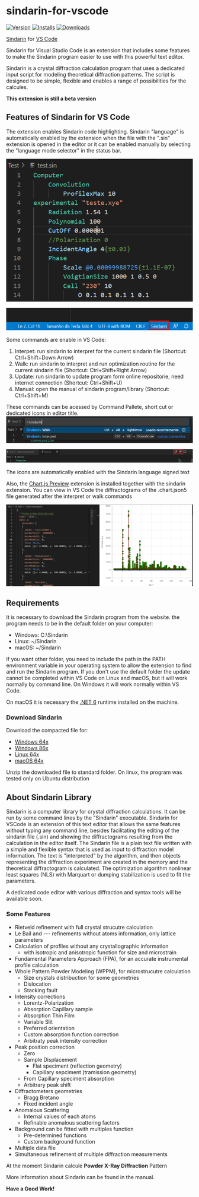 # sindarin-for-vscode

[![Version](https://vsmarketplacebadge.apphb.com/version/goSiqueira.sindarin-for-vscode.svg?color=orange&style=?style=for-the-badge&logo=visual-studio-code)](https://marketplace.visualstudio.com/items?itemName=goSiqueira.sindarin-for-vscode)
[![Installs](https://vsmarketplacebadge.apphb.com/installs/goSiqueira.sindarin-for-vscode.svg?color=orange)](https://marketplace.visualstudio.com/items?itemName=goSiqueira.sindarin-for-vscode)
[![Downloads](https://vsmarketplacebadge.apphb.com/downloads/goSiqueira.sindarin-for-vscode.svg?color=orange)](https://marketplace.visualstudio.com/items?itemName=goSiqueira.sindarin-for-vscode)

[Sindarin](https://github.com/guilhermeolisi/sindarin-for-vscode) for [VS Code](https://code.visualstudio.com/)

Sindarin for Visual Studio Code is an extension that includes some features to make the Sindarin program easier to use with this powerful text editor.

Sindarin is a crystal diffraction calculation program that uses a dedicated input script for modeling theoretical diffraction patterns. The script is designed to be simple, flexible and enables a range of possibilities for the calcules.

**This extension is still a beta version**

## Features of Sindarin for VS Code

The extension enables Sindarin code highlighting. Sindarin "language" is automatically enabled by the extension when the file with the ".sin" extension is opened in the editor or it can be enabled manually by selecting the "language mode selector" in the status bar. 

![Sindarin Code Highlighting](https://github.com/guilhermeolisi/sindarin-for-vscode/blob/master/resources/SindarinCodeHighlithing.png?raw=true)

![Sindarin Language in language mode selector](https://github.com/guilhermeolisi/sindarin-for-vscode/blob/master/resources/SindarinStatusBarLanguage.png?raw=true)

Some commands are enable in VS Code:
1. Interpet: run sindarin to interpret for the current sindarin file (Shortcut: Ctrl+Shift+Down Arrow)
2. Walk: run sindarin to interpret and run optimization routine for the current sindarin file (Shortcut: Ctrl+Shift+Right Arrow)
3. Update: run sindarin to update program form online repositorie, need internet connection (Shortcut: Ctrl+Shift+U)
4. Manual: open the manual of sindarin program/library (Shortcut: Ctrl+Shift+M)

These commands can be acessed by Command Pallete, short cut or dedicated icons in editor title. 
![Sindarin commands in Command Pallete](https://github.com/guilhermeolisi/sindarin-for-vscode/blob/master/resources/SindarinCommands.png?raw=true)

![Sindarin icons in editor title](https://github.com/guilhermeolisi/sindarin-for-vscode/blob/master/resources/SindarinIcons.png?raw=true)

The icons are automatically enabled with the Sindarin language signed text

Also, the [Chart.js Preview](https://github.com/chartjs/Chart.js) extension is installed together with the sindarin extension. You can view in VS Code the diffractograms of the .chart.json5 file generated after the interpret or walk commands

![View diffraction in VS Code wit Chart.js](https://github.com/guilhermeolisi/sindarin-for-vscode/blob/master/resources/SindarinDiffractionChart.js.png?raw=true)

## Requirements

It is necessary to download the Sindarin program from the website.
the program needs to be in the default folder on your computer:
* Windows: C:\Sindarin
* Linux: ~/Sindarin
* macOS: ~/Sindarin

If you want other folder, you need to include the path in the PATH environment variable in your operating system to allow the extension to find and run the Sindarin program. If you don't use the default folder the update cannot be completed within VS Code on Linux and macOS, but it will work normally by command line. On Windows it will work normally within VS Code.

On macOS it is necessary the [.NET 6](https://dotnet.microsoft.com/download/dotnet/6.0) runtime installed on the machine.

### Download Sindarin

Download the compacted file for:
* [Windows 64x](https://sindarin.s3.sa-east-1.amazonaws.com/windows64.zip)
* [Windows 86x](https://sindarin.s3.sa-east-1.amazonaws.com/windows86.zip)
* [Linux 64x](https://sindarin.s3.sa-east-1.amazonaws.com/linux64.zip)
* [macOS 64x](https://sindarin.s3.sa-east-1.amazonaws.com/macos64.zip)

Unzip the downloaded file to standard folder. On linux, the program was tested only on Ubuntu distribution

## About Sindarin Library

Sindarin is a computer library for crystal diffraction calculations. It can be run by some command lines by the "Sindarin" executable. Sindarin for VSCode is an extension of this text editor that allows the same features without typing any command line, besides facilitating the editing of the sindarin file (.sin) and showing the diffractograms resulting from the calculation in the editor itself. The Sindarin file is a plain text file written with a simple and flexible syntax that is used as input to diffraction model information. The text is "interpreted" by the algorithm, and then objects representing the diffraction experiment are created in the memory and the theoretical diffractogram is calculated. The optimization algorithm nonlinear least squares (NLS) with Marquart or dumping stabilization is used to fit the parameters.

A dedicated code editor with various diffraction and syntax tools will be available soon.

### Some Features

* Rietveld refinement with full crystal strucutre calculation
* Le Bail and --- refinements without atoms information, only lattice parameters
* Calculation of profiles without any crystallographic information 
    * with isotropic and anisotropic function for size and microstrain
* Fundamental Parameters Approach (FPA), for an accurate instrumental profile calculation
* Whole Pattern Powder Modeling (WPPM), for microstrucutre calculation
    * Size crystals distribuction for some geometries
    * Dislocation
    * Stacking fault
* Intensity corrections
    * Lorentz-Polarization 
    * Absorption Capillary sample
    * Absorption Thin Film
    * Variable Slit
    * Preferred orientation
    * Custom absorption function correction
    * Arbitraty peak intensity correction
* Peak position correction
    * Zero
    * Sample Displacement
        * Flat speciment (reflection geometry)
        * Capillary sepciment (tramission geometry)
    * From Capillary speciment absorption
    * Arbitrary peak shift
* Diffractometers geometries
    * Bragg Bretano
    * Fixed incident angle
* Anomalous Scattering
    * Internal values of each atoms
    * Refinable anomalous scattering factors
* Background can be fitted with multiples function
    * Pre-determined functions
    * Custom background function
* Multiple data file
* Simultaneous refinement of multiple diffraction measurements

At the moment Sindarin calcule **Powder X-Ray Diffraction** Pattern

More information about Sindarin can be found in the manual.

**Have a Good Work!**
